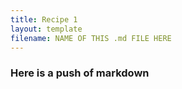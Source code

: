 ```yaml
---
title: Recipe 1
layout: template
filename: NAME OF THIS .md FILE HERE
--- 
```


### Here is a push of markdown